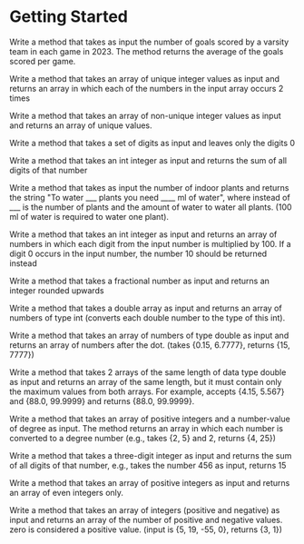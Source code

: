 # Getting Started

Write a method that takes as input the number of goals scored by a varsity team in each game in 2023. The method returns the average of the goals scored per game.

Write a method that takes an array of unique integer values as input and returns an array in which each of the numbers in the input array occurs 2 times

Write a method that takes an array of non-unique integer values as input and returns an array of unique values.

Write a method that takes a set of digits as input and leaves only the digits 0

Write a method that takes an int integer as input and returns the sum of all digits of that number

Write a method that takes as input the number of indoor plants and returns the string "To water ___ plants you need ____ ml of water", where instead of ___ is the number of plants and the amount of water to water all plants.
(100 ml of water is required to water one plant).

Write a method that takes an int integer as input and returns an array of numbers in which each digit from the input number is multiplied by 100. If a digit 0 occurs in the input number, the number 10 should be returned instead

Write a method that takes a fractional number as input and returns an integer rounded upwards

Write a method that takes a double array as input and returns an array of numbers of type int (converts each double number to the type of this int).

Write a method that takes an array of numbers of type double as input and returns an array of numbers after the dot.
(takes {0.15, 6.7777}, returns {15, 7777})

Write a method that takes 2 arrays of the same length of data type double as input and returns an array of the same length, but it must contain only the maximum values from both arrays. For example, accepts {4.15, 5.567} and {88.0, 99.9999} and returns {88.0, 99.9999}.

Write a method that takes an array of positive integers and a number-value of degree as input. The method returns an array in which each number is converted to a degree number
(e.g., takes {2, 5} and 2, returns {4, 25})

Write a method that takes a three-digit integer as input and returns the sum of all digits of that number, e.g., takes the number 456 as input, returns 15

Write a method that takes an array of positive integers as input and returns an array of even integers only.

Write a method that takes an array of integers (positive and negative) as input and returns an array of the number of positive and negative values. zero is considered a positive value.
(input is {5, 19, -55, 0}, returns {3, 1})
